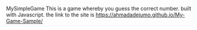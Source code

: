 MySimpleGame
This is a game whereby you guess the correct number.
built with Javascript.
the link to the site is https://ahmadadejumo.github.io/My-Game-Sample/
